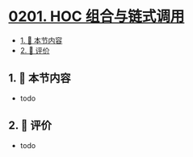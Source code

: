 # [0201. HOC 组合与链式调用](https://github.com/tnotesjs/TNotes.react/tree/main/notes/0201.%20HOC%20%E7%BB%84%E5%90%88%E4%B8%8E%E9%93%BE%E5%BC%8F%E8%B0%83%E7%94%A8)

<!-- region:toc -->

- [1. 🎯 本节内容](#1--本节内容)
- [2. 🫧 评价](#2--评价)

<!-- endregion:toc -->

## 1. 🎯 本节内容

- todo

## 2. 🫧 评价

- todo
